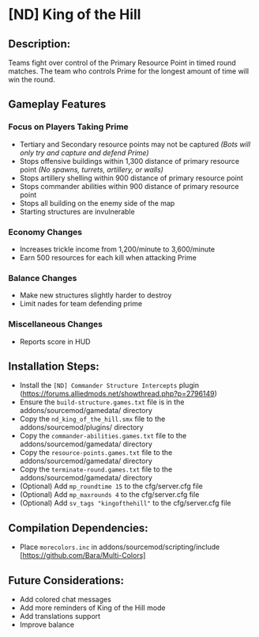 # [ND] King of the Hill

## Description:
Teams fight over control of the Primary Resource Point in timed round matches.
The team who controls Prime for the longest amount of time will win the round.

## Gameplay Features
### Focus on Players Taking Prime
- Tertiary and Secondary resource points may not be captured
*(Bots will only try and capture and defend Prime)*
- Stops offensive buildings within 1,300 distance of primary resource point
*(No spawns, turrets, artillery, or walls)*
- Stops artillery shelling within 900 distance of primary resource point
- Stops commander abilities within 900 distance of primary resource point
- Stops all building on the enemy side of the map
- Starting structures are invulnerable
### Economy Changes
- Increases trickle income from 1,200/minute to 3,600/minute
- Earn 500 resources for each kill when attacking Prime
### Balance Changes
- Make new structures slightly harder to destroy
- Limit nades for team defending prime
### Miscellaneous Changes
- Reports score in HUD

## Installation Steps:
- Install the `[ND] Commander Structure Intercepts` plugin (https://forums.alliedmods.net/showthread.php?p=2796149)
- Ensure the `build-structure.games.txt` file is in the addons/sourcemod/gamedata/ directory
- Copy the `nd_king_of_the_hill.smx` file to the addons/sourcemod/plugins/ directory
- Copy the `commander-abilities.games.txt` file to the addons/sourcemod/gamedata/ directory
- Copy the `resource-points.games.txt` file to the addons/sourcemod/gamedata/ directory
- Copy the `terminate-round.games.txt` file to the addons/sourcemod/gamedata/ directory
- (Optional) Add `mp_roundtime 15` to the cfg/server.cfg file
- (Optional) Add `mp_maxrounds 4` to the cfg/server.cfg file
- (Optional) Add `sv_tags "kingofthehill"` to the cfg/server.cfg file

## Compilation Dependencies:
- Place `morecolors.inc` in addons/sourcemod/scripting/include [https://github.com/Bara/Multi-Colors]

## Future Considerations:
- Add colored chat messages
- Add more reminders of King of the Hill mode
- Add translations support
- Improve balance
